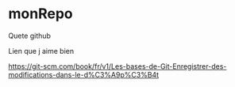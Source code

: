 # monRepo
Quete github

Lien que j aime bien


https://git-scm.com/book/fr/v1/Les-bases-de-Git-Enregistrer-des-modifications-dans-le-d%C3%A9p%C3%B4t
